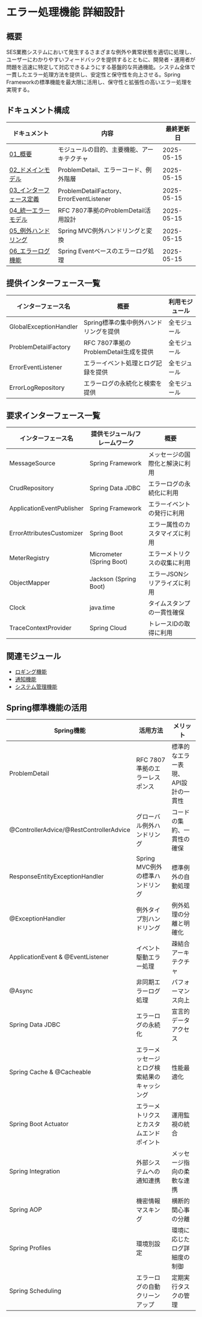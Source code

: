 # エラー処理機能 詳細設計

## 概要
SES業務システムにおいて発生するさまざまな例外や異常状態を適切に処理し、ユーザーにわかりやすいフィードバックを提供するとともに、開発者・運用者が問題を迅速に特定して対応できるようにする基盤的な共通機能。システム全体で一貫したエラー処理方法を提供し、安定性と保守性を向上させる。Spring Frameworkの標準機能を最大限に活用し、保守性と拡張性の高いエラー処理を実現する。

## ドキュメント構成

| ドキュメント | 内容 | 最終更新日 |
|------------|------|----------|
| [01_概要](./01_概要.md) | モジュールの目的、主要機能、アーキテクチャ | 2025-05-15 |
| [02_ドメインモデル](./02_ドメインモデル.md) | ProblemDetail、エラーコード、例外階層 | 2025-05-15 |
| [03_インターフェース定義](./03_インターフェース定義.md) | ProblemDetailFactory、ErrorEventListener | 2025-05-15 |
| [04_統一エラーモデル](./04_統一エラーモデル.md) | RFC 7807準拠のProblemDetail活用設計 | 2025-05-15 |
| [05_例外ハンドリング](./05_例外ハンドリング.md) | Spring MVC例外ハンドリングと変換 | 2025-05-15 |
| [06_エラーログ機能](./06_エラーログ機能.md) | Spring Eventベースのエラーログ処理 | 2025-05-15 |

## 提供インターフェース一覧

| インターフェース名 | 概要 | 利用モジュール |
|-----------------|------|----------------|
| GlobalExceptionHandler | Spring標準の集中例外ハンドリングを提供 | 全モジュール |
| ProblemDetailFactory | RFC 7807準拠のProblemDetail生成を提供 | 全モジュール |
| ErrorEventListener | エラーイベント処理とログ記録を提供 | 全モジュール |
| ErrorLogRepository | エラーログの永続化と検索を提供 | 全モジュール |

## 要求インターフェース一覧

| インターフェース名 | 提供モジュール/フレームワーク | 概要 |
|-----------------|--------------|------|
| MessageSource | Spring Framework | メッセージの国際化と解決に利用 |
| CrudRepository | Spring Data JDBC | エラーログの永続化に利用 |
| ApplicationEventPublisher | Spring Framework | エラーイベントの発行に利用 |
| ErrorAttributesCustomizer | Spring Boot | エラー属性のカスタマイズに利用 |
| MeterRegistry | Micrometer (Spring Boot) | エラーメトリクスの収集に利用 |
| ObjectMapper | Jackson (Spring Boot) | エラーJSONシリアライズに利用 |
| Clock | java.time | タイムスタンプの一貫性確保 |
| TraceContextProvider | Spring Cloud | トレースIDの取得に利用 |

## 関連モジュール

- [ロギング機能](../06_ロギング機能/)
- [通知機能](../09_通知機能/)
- [システム管理機能](../../03_管理系モジュール/システム管理機能/)

## Spring標準機能の活用

| Spring機能 | 活用方法 | メリット |
|-----------|--------|----------|
| ProblemDetail | RFC 7807準拠のエラーレスポンス | 標準的なエラー表現、API設計の一貫性 |
| @ControllerAdvice/@RestControllerAdvice | グローバル例外ハンドリング | コードの集約、一貫性の確保 |
| ResponseEntityExceptionHandler | Spring MVC例外の標準ハンドリング | 標準例外の自動処理 |
| @ExceptionHandler | 例外タイプ別ハンドリング | 例外処理の分離と明確化 |
| ApplicationEvent & @EventListener | イベント駆動エラー処理 | 疎結合アーキテクチャ |
| @Async | 非同期エラーログ処理 | パフォーマンス向上 |
| Spring Data JDBC | エラーログの永続化 | 宣言的データアクセス |
| Spring Cache & @Cacheable | エラーメッセージとログ検索結果のキャッシング | 性能最適化 |
| Spring Boot Actuator | エラーメトリクスとカスタムエンドポイント | 運用監視の統合 |
| Spring Integration | 外部システムへの通知連携 | メッセージ指向の柔軟な連携 |
| Spring AOP | 機密情報マスキング | 横断的関心事の分離 |
| Spring Profiles | 環境別設定 | 環境に応じたログ詳細度の制御 |
| Spring Scheduling | エラーログの自動クリーンアップ | 定期実行タスクの管理